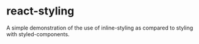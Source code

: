 # react-styling
A simple demonstration of the use of inline-styling as compared to styling with styled-components.
